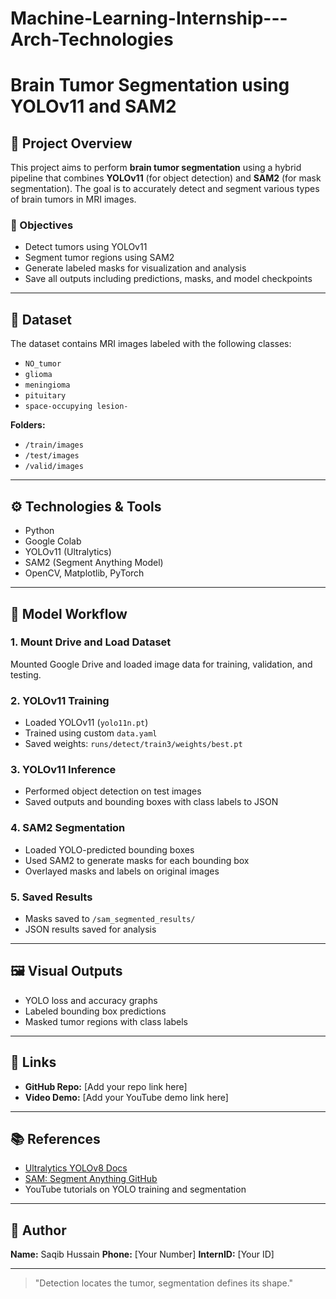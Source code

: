# Machine-Learning-Internship---Arch-Technologies
# Brain Tumor Segmentation using YOLOv11 and SAM2

## 📌 Project Overview

This project aims to perform **brain tumor segmentation** using a hybrid pipeline that combines **YOLOv11** (for object detection) and **SAM2** (for mask segmentation). The goal is to accurately detect and segment various types of brain tumors in MRI images.

### 🎯 Objectives

* Detect tumors using YOLOv11
* Segment tumor regions using SAM2
* Generate labeled masks for visualization and analysis
* Save all outputs including predictions, masks, and model checkpoints

---

## 📁 Dataset

The dataset contains MRI images labeled with the following classes:

* `NO_tumor`
* `glioma`
* `meningioma`
* `pituitary`
* `space-occupying lesion-`

**Folders:**

* `/train/images`
* `/test/images`
* `/valid/images`

---

## ⚙️ Technologies & Tools

* Python
* Google Colab
* YOLOv11 (Ultralytics)
* SAM2 (Segment Anything Model)
* OpenCV, Matplotlib, PyTorch

---

## 🧠 Model Workflow

### 1. Mount Drive and Load Dataset

Mounted Google Drive and loaded image data for training, validation, and testing.

### 2. YOLOv11 Training

* Loaded YOLOv11 (`yolo11n.pt`)
* Trained using custom `data.yaml`
* Saved weights: `runs/detect/train3/weights/best.pt`

### 3. YOLOv11 Inference

* Performed object detection on test images
* Saved outputs and bounding boxes with class labels to JSON

### 4. SAM2 Segmentation

* Loaded YOLO-predicted bounding boxes
* Used SAM2 to generate masks for each bounding box
* Overlayed masks and labels on original images

### 5. Saved Results

* Masks saved to `/sam_segmented_results/`
* JSON results saved for analysis

---

## 🖼️ Visual Outputs

* YOLO loss and accuracy graphs
* Labeled bounding box predictions
* Masked tumor regions with class labels

---

## 🔗 Links

* **GitHub Repo:** \[Add your repo link here]
* **Video Demo:** \[Add your YouTube demo link here]

---

## 📚 References

* [Ultralytics YOLOv8 Docs](https://docs.ultralytics.com)
* [SAM: Segment Anything GitHub](https://github.com/facebookresearch/segment-anything)
* YouTube tutorials on YOLO training and segmentation

---

## 👤 Author

**Name:** Saqib Hussain
**Phone:** \[Your Number]
**InternID:** \[Your ID]

---

> "Detection locates the tumor, segmentation defines its shape."
